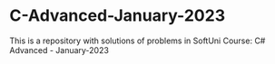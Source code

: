 # C-Advanced-January-2023
This is a repository with solutions of problems in SoftUni Course: C# Advanced - January-2023
